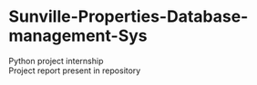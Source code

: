 # Sunville-Properties-Database-management-Sys
Python project internship <br>
Project report present in repository
